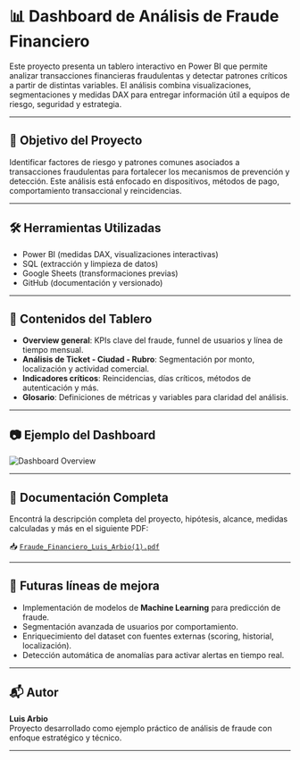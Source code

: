# 📊 Dashboard de Análisis de Fraude Financiero

Este proyecto presenta un tablero interactivo en Power BI que permite analizar transacciones financieras fraudulentas y detectar patrones críticos a partir de distintas variables. El análisis combina visualizaciones, segmentaciones y medidas DAX para entregar información útil a equipos de riesgo, seguridad y estrategia.

---

## 🧠 Objetivo del Proyecto

Identificar factores de riesgo y patrones comunes asociados a transacciones fraudulentas para fortalecer los mecanismos de prevención y detección. Este análisis está enfocado en dispositivos, métodos de pago, comportamiento transaccional y reincidencias.

---

## 🛠️ Herramientas Utilizadas

- Power BI (medidas DAX, visualizaciones interactivas)
- SQL (extracción y limpieza de datos)
- Google Sheets (transformaciones previas)
- GitHub (documentación y versionado)

---

## 📌 Contenidos del Tablero

- **Overview general**: KPIs clave del fraude, funnel de usuarios y línea de tiempo mensual.
- **Análisis de Ticket - Ciudad - Rubro**: Segmentación por monto, localización y actividad comercial.
- **Indicadores críticos**: Reincidencias, días críticos, métodos de autenticación y más.
- **Glosario**: Definiciones de métricas y variables para claridad del análisis.

---

## 📷 Ejemplo del Dashboard

![Dashboard Overview](images/dashboard_overview.png)

---

## 📄 Documentación Completa

Encontrá la descripción completa del proyecto, hipótesis, alcance, medidas calculadas y más en el siguiente PDF:

📥 [`Fraude_Financiero_Luis_Arbio(1).pdf`](docs/Fraude_Financiero_Luis_Arbio(1).pdf)

---

## 🔮 Futuras líneas de mejora

- Implementación de modelos de **Machine Learning** para predicción de fraude.
- Segmentación avanzada de usuarios por comportamiento.
- Enriquecimiento del dataset con fuentes externas (scoring, historial, localización).
- Detección automática de anomalías para activar alertas en tiempo real.

---

## 📬 Autor

**Luis Arbio**  
Proyecto desarrollado como ejemplo práctico de análisis de fraude con enfoque estratégico y técnico.

---

